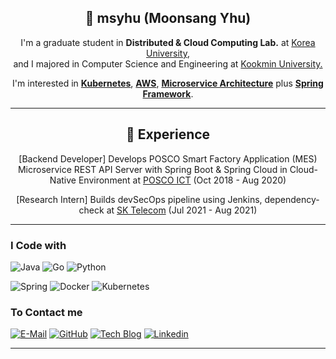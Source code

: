 <h2 align="center">👋 msyhu (Moonsang Yhu) </h2>

<!--
[![Hits](https://hits.seeyoufarm.com/api/count/incr/badge.svg?url=https%3A%2F%2Fgithub.com%2Ffreckie)](https://hits.seeyoufarm.com)
-->

<p align="center">I'm a graduate student in <b>Distributed & Cloud Computing Lab.</b> at <a href="http://korea.ac.kr">Korea University,</a>  
<br>
  and I majored in Computer Science and Engineering at <a href="https://kookmin.ac.kr">Kookmin University.</a></p>
<p align="center">I'm interested in 
  <a href="https://en.wikipedia.org/wiki/Kubernetes"><b>Kubernetes</b></a>,
  <a href="https://en.wikipedia.org/wiki/Amazon_Web_Services"><b>AWS</b></a>,
  <a href="https://microservices.io/"><b>Microservice Architecture</b></a>
  plus 
  <a href="https://en.wikipedia.org/wiki/Spring_Framework"><b>Spring Framework</b></a>.
</p>

---

<h2 align="center">💫 Experience </h2>

<!--
[![Hits](https://hits.seeyoufarm.com/api/count/incr/badge.svg?url=https%3A%2F%2Fgithub.com%2Ffreckie)](https://hits.seeyoufarm.com)
-->

<p align="center">[Backend Developer] Develops POSCO Smart Factory Application (MES) Microservice REST API Server with Spring Boot & Spring Cloud in Cloud-Native Environment at <a href="https://www.poscoict.com/servlet/Main?lang=kr">POSCO ICT</a> (Oct 2018 - Aug 2020)</p>
<p align="center">[Research Intern] Builds devSecOps pipeline using Jenkins, dependency-check at <a href="https://www.sktelecom.com/index.html">SK Telecom</a> (Jul 2021 - Aug 2021)</p>

---

### I Code with

![Java](https://img.shields.io/badge/Java-007396?style=for-the-badge&logoColor=white&logo=java)
![Go](https://img.shields.io/badge/Go-00ADD8?style=for-the-badge&logoColor=white&logo=go)
![Python](https://img.shields.io/badge/Python-00ADD8?style=for-the-badge&logoColor=white&logo=python)

![Spring](https://img.shields.io/badge/Spring-6DB33F?style=for-the-badge&logoColor=white&logo=spring)
![Docker](https://img.shields.io/badge/Docker-2496ED?style=for-the-badge&logoColor=white&logo=docker)
![Kubernetes](https://img.shields.io/badge/Kubernetes-2496ED?style=for-the-badge&logoColor=white&logo=kubernetes)

<!--
![VS Code](https://img.shields.io/badge/VS_Code-007ACC?style=for-the-badge&logoColor=white&logo=visual%20studio%20code)

![AWS](https://img.shields.io/badge/AWS-232F3E?style=for-the-badge&logoColor=white&logo=amazon%20aws)
![Tensorflow](https://img.shields.io/badge/Tensorflow-FF6F00?style=for-the-badge&logoColor=white&logo=tensorflow)
![PyTorch](https://img.shields.io/badge/PyTorch-EE4C2C?style=for-the-badge&logoColor=white&logo=pytorch)
![Electron](https://img.shields.io/badge/Electron-47848F?style=for-the-badge&logoColor=white&logo=electron)
![MySQL](https://img.shields.io/badge/MySQL-447A91?style=for-the-badge&logoColor=white&logo=mysql)
![MongoDB](https://img.shields.io/badge/MongoDB-47A24B?style=for-the-badge&logoColor=white&logo=mongodb)
-->
<!--
![Insomnia](https://img.shields.io/badge/Insomnia-5849BE?style=for-the-badge&logoColor=white&logo=insomnia)
![Notion](https://img.shields.io/badge/Notion-000000?style=for-the-badge&logoColor=white&logo=notion)
<!-- Badges are made with shields.io -->


### To Contact me
[![E-Mail](https://img.shields.io/badge/msyhu@korea.ac.kr-D14836?style=for-the-badge&logoColor=blue&logo=gmail)](mailto:msyhu@korea.ac.kr)
[![GitHub](https://img.shields.io/badge/GitHub-000000?style=for-the-badge&logoColor=white&logo=github)](https://github.com/msyhu)
[![Tech Blog](https://img.shields.io/badge/Tech%20Blog-800000?style=for-the-badge&logoColor=white&logo=blogger)](https://velog.io/@msyhu)
[![Linkedin](https://img.shields.io/badge/Linkedin-0A66C2?style=for-the-badge&logoColor=white&logo=linkedin)](https://www.linkedin.com/in/msyhu/)

<!-- ### My Stats -->
<!-- [![Top Langs](https://github-readme-stats.vercel.app/api/top-langs/?username=msyhu&hide=html&layout=compact)](https://github.com/anuraghazra/github-readme-stats) -->

<!--
[![Freckie's github stats](https://github-readme-stats.vercel.app/api?username=freckie&cound_private=true&show_icons=true)](https://github.com/anuraghazra/github-readme-stats)
-->

<!--
[![willianrod's wakatime stats](https://github-readme-stats.vercel.app/api/wakatime?username=freckie)](https://github.com/anuraghazra/github-readme-stats)
-->
---
